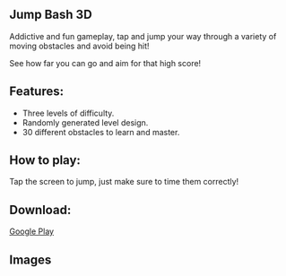 ## Jump Bash 3D

Addictive and fun gameplay, tap and jump your way through a variety of moving obstacles and avoid being hit!

See how far you can go and aim for that high score!

## Features:

- Three levels of difficulty.
- Randomly generated level design.
- 30 different obstacles to learn and master.

## How to play:

Tap the screen to jump, just make sure to time them correctly!

## Download:

<a href="https://play.google.com/store/apps/details?id=com.RelaxedCrow.JumpBash3D">Google Play</a>

## Images

<img src="https://relaxedcrow.github.io/1.PNG" class="img-responsive" alt=""> </div>
